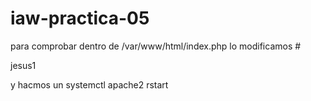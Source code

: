 # iaw-practica-05
para comprobar dentro de /var/www/html/index.php lo modificamos #<p class="lead">jesus1</p> y hacmos un systemctl apache2 rstart
